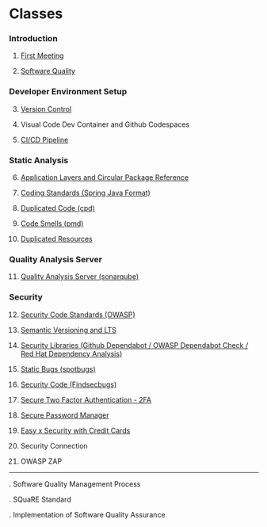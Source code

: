 Classes
====

### Introduction

1. [First Meeting](class/first-meeting.md)

2. [Software Quality](class/software-quality.md)

### Developer Environment Setup 

3. [Version Control](class/version-control.md)

4. Visual Code Dev Container and Github Codespaces

5. [CI/CD Pipeline](class/pipeline.md)

### Static Analysis

6. [Application Layers and Circular Package Reference](class/application-layers.md)

7. [Coding Standards (Spring Java Format)](class/coding-standards.md)

8. [Duplicated Code (cpd)](class/duplicated-code.md) 

9. [Code Smells (pmd)](class/code-smells.md)

10. [Duplicated Resources](class/duplicated-resources.md)

### Quality Analysis Server

11. [Quality Analysis Server (sonarqube)](class/quality-analysis-server.md)

### Security

12. [Security Code Standards (OWASP)](class/owasp.md)

13. [Semantic Versioning and LTS](class/semantic-versioning-lts.md)

14. [Security Libraries (Github Dependabot / OWASP Dependabot Check / Red Hat Dependency Analysis)](class/security-libraries.md)

15. [Static Bugs (spotbugs)](class/static-bugs.md)

16. [Security Code (Findsecbugs)](class/security-code.md)

17. [Secure Two Factor Authentication - 2FA](class/security-2FA.md)

18. [Secure Password Manager](class/security-password-manager.md)

19. [Easy x Security with Credit Cards](class/easy-security-credit-card.md)

20. Security Connection

21. OWASP ZAP


---

. Software Quality Management Process

. SQuaRE Standard

. Implementation of Software Quality Assurance